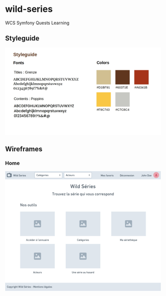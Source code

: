 # wild-series
WCS Symfony Quests Learning

## Styleguide

![Styleguide](/public/assets/images/styleguide.jpg "Styleguide")

## Wireframes

### Home

![Wireframe - Home](/public/assets/images/wireframe-home.png "Wireframe - Home")
